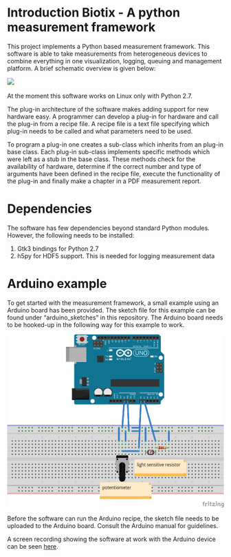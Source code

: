 # Introduction Biotix - A python measurement framework

This project implements a Python based measurement framework. This software is able to take measurements from heterogeneous devices to combine everything in one visualization, logging, queuing and management platform. A brief schematic overview is given below:

<img src="https://github.com/sohailc/measurix/blob/master/overview.png" height="400" /> 

At the moment this software works on Linux only with Python 2.7. 

The plug-in architecture of the software makes adding support for new hardware easy. A programmer can develop a plug-in for hardware and call the plug-in from a recipe file. A recipe file is a text file specifying which plug-in needs to be called and what parameters need to be used.

To program a plug-in one creates a sub-class which inherits from an plug-in base class. Each plug-in sub-class implements specific methods which were left as a stub in the base class. These methods check for the availability of hardware, determine if the correct number and type of arguments have been defined in the recipe file, execute the functionality of the plug-in and finally make a chapter in a PDF measurement report.

# Dependencies

The software has few dependencies beyond standard Python modules. However, the following needs to be installed:

1. Gtk3 bindings for Python 2.7
2. h5py for HDF5 support. This is needed for logging measurement data

# Arduino example

To get started with the measurement framework, a small example using an Arduino board has been provided. The sketch file for this example can be found under “arduino_sketches” in this repository.  The Arduino board needs to be hooked-up in the following way for this example to work. 

![alt text](https://github.com/sohailc/biotix/blob/master/docs/biotix_example_bb.png)

Before the software can run the Arduino recipe, the sketch file needs to be uploaded to the Arduino board. Consult the Arduino manual for guidelines. 

A screen recording showing the software at work with the Arduino device can be seen [here](http://sohailchatoor.com/measurement-automation/). 

